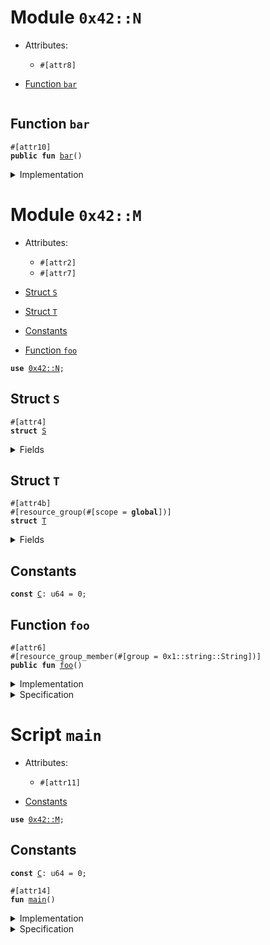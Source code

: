 
<a id="0x42_N"></a>

# Module `0x42::N`



- Attributes:
    - `#[attr8]`



-  [Function `bar`](#0x42_N_bar)


<pre><code></code></pre>



<a id="0x42_N_bar"></a>

## Function `bar`



<pre><code>#[attr10]
<b>public</b> <b>fun</b> <a href="attribute_placement.md#0x42_N_bar">bar</a>()
</code></pre>



<details>
<summary>Implementation</summary>


<pre><code><b>public</b> <b>fun</b> <a href="attribute_placement.md#0x42_N_bar">bar</a>() {}
</code></pre>



</details>



<a id="0x42_M"></a>

# Module `0x42::M`



- Attributes:
    - `#[attr2]`
    - `#[attr7]`



-  [Struct `S`](#0x42_M_S)
-  [Struct `T`](#0x42_M_T)
-  [Constants](#@Constants_0)
-  [Function `foo`](#0x42_M_foo)


<pre><code><b>use</b> <a href="attribute_placement.md#0x42_N">0x42::N</a>;
</code></pre>



<a id="0x42_M_S"></a>

## Struct `S`



<pre><code>#[attr4]
<b>struct</b> <a href="attribute_placement.md#0x42_M_S">S</a>
</code></pre>



<details>
<summary>Fields</summary>


<dl>
<dt>
<code>dummy_field: bool</code>
</dt>
<dd>

</dd>
</dl>


</details>

<a id="0x42_M_T"></a>

## Struct `T`



<pre><code>#[attr4b]
#[resource_group(#[scope = <b>global</b>])]
<b>struct</b> <a href="attribute_placement.md#0x42_M_T">T</a>
</code></pre>



<details>
<summary>Fields</summary>


<dl>
<dt>
<code>dummy_field: bool</code>
</dt>
<dd>

</dd>
</dl>


</details>

<a id="@Constants_0"></a>

## Constants


<a id="0x42_M_C"></a>



<pre><code><b>const</b> <a href="attribute_placement.md#0x42_M_C">C</a>: u64 = 0;
</code></pre>



<a id="0x42_M_foo"></a>

## Function `foo`



<pre><code>#[attr6]
#[resource_group_member(#[group = 0x1::string::String])]
<b>public</b> <b>fun</b> <a href="attribute_placement.md#0x42_M_foo">foo</a>()
</code></pre>



<details>
<summary>Implementation</summary>


<pre><code><b>public</b> <b>fun</b> <a href="attribute_placement.md#0x42_M_foo">foo</a>() { <a href="attribute_placement.md#0x42_N_bar">N::bar</a>() }
</code></pre>



</details>

<details>
<summary>Specification</summary>



</details>



<a id="main"></a>

# Script `main`



- Attributes:
    - `#[attr11]`



-  [Constants](#@Constants_0)


<pre><code><b>use</b> <a href="attribute_placement.md#0x42_M">0x42::M</a>;
</code></pre>



<a id="@Constants_0"></a>

## Constants


<a id="main_C"></a>



<pre><code><b>const</b> <a href="attribute_placement.md#main_C">C</a>: u64 = 0;
</code></pre>




<pre><code>#[attr14]
<b>fun</b> <a href="attribute_placement.md#main">main</a>()
</code></pre>



<details>
<summary>Implementation</summary>


<pre><code><b>fun</b> <a href="attribute_placement.md#main">main</a>() {
    <a href="attribute_placement.md#0x42_M_foo">M::foo</a>();
}
</code></pre>



</details>

<details>
<summary>Specification</summary>



</details>
